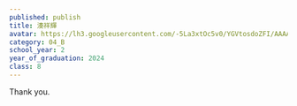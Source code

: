 ```yaml
---
published: publish
title: 湊祥輝
avatar: https://lh3.googleusercontent.com/-5La3xtOc5v0/YGVtosdoZFI/AAAAAAAAUqM/6n1QTvG94lcZ5Z6NtGrD3cIBJ5SYaL2hgCE0YBhgLKroEAL1OcqwSCOSJRKPH6po3M7CN3fnX6VEW_op3h-V5ce68saqqLbE-6nZB2ugsQOboBiiGz1KI0pEHJ2LREjlHzAmQSgypbIL8GzcYxggy0dMHKtopCZ37NWD1vgF5WWMY30TphiJFreKLCLttk50Yz_mdU9efC7_4U7Mcvv9P1_zKFupXpAovE0pzR7DTqp3PbBddxbS0eUtAwTopzbXRb79K812-rIhX4zpVvwo1u4eODe-tvtxoebtbr2cOfXPrhPLYb4qBxY4gwRH7KCffAQHKMzbOrCyUIB1zCUzhZIfEGk5HmUChLDbM7J-89BB6TFahM9vyaZcw51bPd044E7pau1tudBawTe2w09Luezv3sIU5kZ6zDV1UqwsI1NAAvlsCwBhHRRn1UK3ZAO61WYOeF-dI4HPaCp4njyZfMzdqIPIli8nbxBwbHXP-iupzQDU5RdDolf8qlqq9FOCyVMOr1e9IgZTdmpS8GWsG9z8D7runvWsKolxh4-bq_Ov6Rd7jWVJbfmLJvoQUXII4aQKJIGb2VQcOxXe9HTcCLm1ovS4M4NPCnugrZdXY5Lgo0kGcOftIlt4E0kVbDMu2P3uTdEHm9zs1kMkqT_MBS4EaKdHtrp20-CPtKftW2_yi9o5sW-ezEKeOTPqONDUSigKkqYy788pNDB-Up7V8pXSpsKaKkZAmf8fhd3N5INBFvcyt8FylpdKU8pF_2cDoAUM9Mm0wYV8JMIcomoesWPono_ffM8I8WnyCMLbtlYMG/3287616D-2995-43FB-9CBB-61335352CD43.jpeg
category: 04_B
school_year: 2
year_of_graduation: 2024
class: 8
---
```

Thank you.